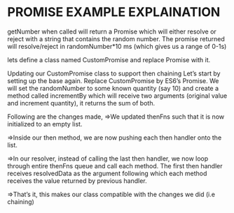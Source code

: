 #  PROMISE EXAMPLE EXPLAINATION

getNumber when called will return a Promise which will either resolve or reject with a string that contains the random number. The promise returned will resolve/reject in randomNumber*10 ms (which gives us a range of 0-1s)

lets define a class named CustomPromise and replace Promise with it.

Updating our CustomPromise class to support then chaining
Let’s start by setting up the base again. Replace CustomPromise by ES6’s Promise.
We will set the randomNumber to some known quantity (say 10) and create a method called incrementBy which will receive two arguments (original value and increment quantity), it returns the sum of both.

Following are the changes made,
=>We updated thenFns such that it is now initialized to an empty list.

=>Inside our then method, we are now pushing each then handler onto the list.

=>In our resolver, instead of calling the last then handler, we now loop through entire thenFns queue and call each method. The first then handler receives resolvedData as the argument following which each method receives the value returned by previous handler.

=>That’s it, this makes our class compatible with the changes we did (i.e chaining)